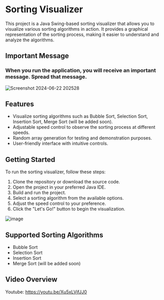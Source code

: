 # Sorting Visualizer

This project is a Java Swing-based sorting visualizer that allows you to visualize various sorting algorithms in action. It provides a graphical representation of the sorting process, making it easier to understand and analyze the algorithms.

## Important Message

### When you run the application, you will receive an important message. Spread that message. ###
![Screenshot 2024-06-22 202528](https://github.com/Fatin007/Sort_Spectra/assets/119798146/d601499b-a887-4105-a5f8-85920020f897)

## Features

- Visualize sorting algorithms such as Bubble Sort, Selection Sort, Insertion Sort, Merge Sort (will be added soon).
- Adjustable speed control to observe the sorting process at different speeds.
- Random array generation for testing and demonstration purposes.
- User-friendly interface with intuitive controls.

## Getting Started

To run the sorting visualizer, follow these steps:

1. Clone the repository or download the source code.
2. Open the project in your preferred Java IDE.
3. Build and run the project.
4. Select a sorting algorithm from the available options.
5. Adjust the speed control to your preference.
6. Click the "Let's Go!" button to begin the visualization.

![image](https://github.com/Fatin007/Sort_Spectra/assets/119798146/84c730d9-7e25-4a8c-b368-c058e3d2d673)

## Supported Sorting Algorithms

- Bubble Sort
- Selection Sort
- Insertion Sort
- Merge Sort (will be added soon)


## Video Overview

Youtube: https://youtu.be/Xu5xLVjfJJ0